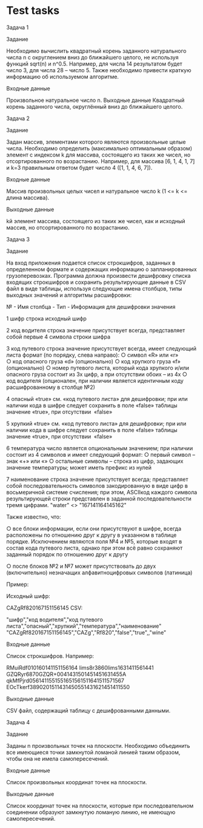 # Test tasks

Задача 1

Задание

Необходимо вычислить квадратный корень заданного натурального числа n с
округлением вниз до ближайшего целого, не используя функций sqrt(n) и n^0.5. Например,
для числа 14 результатом будет число 3, для числа 28 – число 5. Также необходимо
привести краткую информацию об используемом алгоритме.

Входные данные

Произвольное натуральное число n.
Выходные данные
Квадратный корень заданного числа, округлённый вниз до ближайшего целого.

Задача 2

Задание

Задан массив, элементами которого являются произвольные целые числа. Необходимо
определить (максимально оптимальным образом) элемент с индексом k для массива,
состоящего из таких же чисел, но отсортированного по возрастанию. Например, для
массива [6, 1, 4, 1, 7] и k=3 правильным ответом будет число 4 ([1, 1, 4, 6, 7]).

Входные данные

Массив произвольных целых чисел и натуральное число k (1 <= k <= длина массива).

Выходные данные

kй элемент массива, состоящего из таких же чисел, как и исходный массив, но
отсортированного по возрастанию.

Задача 3

Задание

На вход приложения подается список строкшифров,
заданных в определенном формате
и содержащих информацию о запланированных грузоперевозках. Программа должна
произвести дешифровку списка входящих строкшифров
и сохранить результирующие
данные в CSV файл в виде таблицы, используя следующие имена столбцов, типы
выходных значений и алгоритмы расшифровки:

№	 - Имя столбца -	Тип -	Информация для дешифровки значения

1	шифр	строка	исходный шифр  

2	код водителя	строка	значение  присутствует  всегда,  представляет  собой
			первые 4 символа строки шифра

3	код   путевого	строка	значение  присутствует  всегда,  имеет  следующий
	листа		формат (по порядку, слева направо):
			○  символ «R» или «r»	
			○  код опасного груза «d» (опционально)
			○  код хрупкого груза «f» (опционально)
			○  номер путевого листа, который
			кода хрупкого и/или опасного груза состоит из
			3х цифр, а при отсутствии обоих – из 4х
			○  код   водителя   (опционален,  при  наличии
			является	идентичным	коду
			расшифрованному в столбце №2)

4	опасный	«true»	см.  «код  путевого  листа»  для  дешифровки;  при
		или	наличии  кода  в шифре следует сохранить в поле
		«false»	таблицы значение «true», при отсутствии ­ «false»

5	хрупкий	«true»	см.  «код  путевого  листа»  для  дешифровки;  при
		или	наличии  кода  в шифре следует сохранить в поле
		«false»	таблицы значение «true», при отсутствии ­ «false»

6	температура	число	является  опциональным  значением;  при  наличии
			состоит из 4 символов и имеет следующий формат:
			○  первый символ – знак «+» или «­»
      ○  остальные  символы  –  строка  из  цифр,
      задающих значение температуры; может иметь
префикс из нулей	

7	наименование	строка	значение  присутствует	всегда;  представляет  собой
			последовательность	символов
			закодированную в виде цифр в восьмеричной системе
			счисления;  при  этом,  ASCII­код  каждого  символа
			результирующей  строки  представлен  в  заданной
			последовательности   тремя   цифрами.
			"water" <­> "167141164145162"






Также известно, что:

○ все блоки информации, если они присутствуют в шифре, всегда расположены по
отношению друг к другу в указанном в таблице порядке. Исключением являются
поля №4 и №5, которые входят в состав кода путевого листа, однако при этом всё
равно сохраняют заданный порядок по отношению друг к другу

○ после блоков №2 и №7 может присутствовать до двух (включительно) незначащих
алфавитноцифровых символов (латиница)

Пример:

Исходный шифр:

CAZgRf820167151156145
CSV:

"шифр","код водителя","код путевого
листа","опасный","хрупкий","температура","наименование"
"CAZgRf820167151156145","CAZg","Rf820","false","true",,"wine"

Входные данные

Список строкшифров.
Например:

RMuiRdf010160141151156164
lims8r3860lims1631411561441
GZQRyr6870GZQR+0041431501451451631455A
qkMfPjrd0561411551551651561511641511571567
EOcTkerf3890201511431450551431621451411550

Выходные данные

CSV файл, содержащий таблицу с дешифрованными данными.

Задача 4

Задание

Заданы n произвольных точек на плоскости. Необходимо объединить все имеющиеся
точки замкнутой ломаной линией таким образом, чтобы она не имела самопересечений.

Входные данные

Список произвольных координат точек на плоскости.

Выходные данные

Список координат точек на плоскости, которые при последовательном соединении
образуют замкнутую ломаную линию, не имеющую самопересечений.


